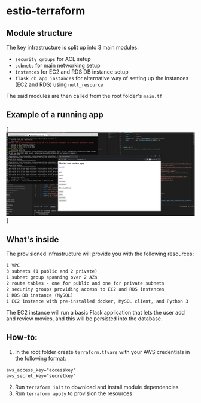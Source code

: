 # estio-terraform
## Module structure
The key infrastructure is split up into 3 main modules:
* `security groups` for ACL setup
* `subnets` for main networking setup
* `instances` for EC2 and RDS DB instance setup
* `flask_db_app_instances` for alternative way of setting up the instances (EC2 and RDS) using `null_resource`

The said modules are then called from the root folder's `main.tf`

## Example of a running app
[![Screenshot of a running app](https://github.com/SleepyJeno/estio-terraform/blob/master/_todo/example.png?raw=true)]

## What's inside
The provisioned infrastructure will provide you with the following resources:
```
1 VPC
3 subnets (1 public and 2 private)
1 subnet group spanning over 2 AZs
2 route tables - one for public and one for private subnets
2 security groups providing access to EC2 and RDS instances
1 RDS DB instance (MySQL)
1 EC2 instance with pre-installed docker, MySQL client, and Python 3
```
The EC2 instance will run a basic Flask application that lets the user add and review movies, and this will be persisted into the database.

## How-to:
1) In the root folder create `terraform.tfvars` with your AWS credentials in the following format:
```
aws_access_key="accesskey"
aws_secret_key="secretkey"
```
2) Run `terraform init` to download and install module dependencies 
3) Run `terraform apply` to provision the resources
